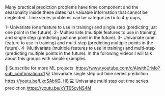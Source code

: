 Many practical prediction problems have time component and the seasonality inside these dates has valuable information that cannot be neglected. Time series problems can be categorized into 4 groups, 

1- Univariate (one feature to use in training) and single step (predicting just one point in the future).
2- Multivariate (multiple features to use in training) and single step (predicting just one point in the future).
3- Univariate (one feature to use in training) and multi-step (predicting multiple points in the future).
4- Multivariate (multiple features to use in training) and multi-step (predicting multiple points in the future).
In the following videos I will talk about this groups with simple examples. 


🔴 Subscribe for more ML projects: https://www.youtube.com/c/AIwithDrMo?sub_confirmation=1
💻 Univariate single step out time series prediction https://youtu.be/LkoSAbKG_H8
💻 Univariate multi step out time series prediction https://youtu.be/xYT65cyNS4M

